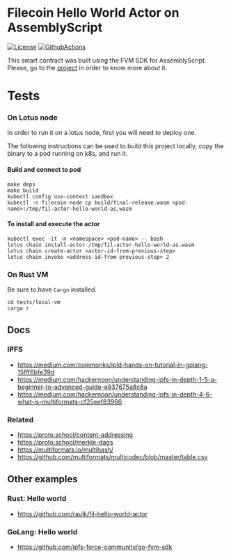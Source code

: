 # Filecoin Hello World Actor on AssemblyScript
[![License](https://img.shields.io/badge/License-Apache%202.0-blue.svg)](https://opensource.org/licenses/Apache-2.0)
[![GithubActions](https://github.com/Zondax/fil-hello-world-actor-as/actions/workflows/main.yaml/badge.svg)](https://github.com/Zondax/fil-hello-world-actor-as/blob/master/.github/workflows/main.yaml)


This smart contract was built using the FVM SDK for AssemblyScript. Please, go to the [project](https://github.com/Zondax/fvm-as-sdk) in order to know more about it.

# Tests 

### On Lotus node
In order to run it on a lotus node, first you will need to deploy one. 

The following instructions can be used to build this project locally, copy the binary to a pod running on k8s, and run it.

#### Build and connect to pod
```
make deps
make build
kubectl config use-context sandbox
kubectl -n filecoin-node cp build/final-release.wasm <pod-name>:/tmp/fil-actor-hello-world-as.wasm
```

#### To install and execute the actor
```
kubectl exec -it -n <namespace> <pod-name> -- bash
lotus chain install-actor /tmp/fil-actor-hello-world-as.wasm
lotus chain create-actor <actor-id-from-previous-step>
lotus chain invoke <address-id-from-previous-step> 2
```

### On Rust VM

Be sure to have `Cargo` installed.
```
cd tests/local-vm
cargo r
```

## Docs

### IPFS
- https://medium.com/coinmonks/ipld-hands-on-tutorial-in-golang-15fff6bfe39d
- https://medium.com/hackernoon/understanding-ipfs-in-depth-1-5-a-beginner-to-advanced-guide-e937675a8c8a
- https://medium.com/hackernoon/understanding-ipfs-in-depth-4-6-what-is-multiformats-cf25eef83966

### Related
- https://proto.school/content-addressing
- https://proto.school/merkle-dags
- https://multiformats.io/multihash/
- https://github.com/multiformats/multicodec/blob/master/table.csv

## Other examples

### Rust: Hello world

- https://github.com/raulk/fil-hello-world-actor

### GoLang: Hello world

- https://github.com/ipfs-force-community/go-fvm-sdk

